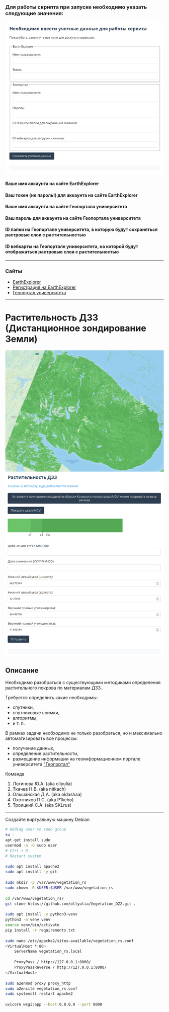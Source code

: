 ### Для работы скрипта при запуске необходимо указать следующие значения:

![credentials](credentials.png)

#### Ваше имя аккаунта на сайте EarthExplorer
#### Ваш токен (не пароль!) для аккаунта на сайте EarthExplorer

#### Ваше имя аккаунта на сайте Геопортала университета
#### Ваш пароль для аккаунта на сайте Геопортала университета

#### ID папки на Геопортале университета, в которую будут сохраняться растровые слои с растительностью
#### ID вебкарты на Геопортале университета, на которой будут отображаться растровые слои с растительностью

---

### Сайты

- [EarthExplorer](https://earthexplorer.usgs.gov/)
- [Регистрация на EarthExplorer](https://ers.cr.usgs.gov/register)
- [Геопортал университета](https://geo.mauniver.ru/)


---

# Растительность ДЗЗ (Дистанционное зондирование Земли)

![demonstration](preview.png)
![website](website-preview.png)

## Описание
Необходимо разобраться с существующими методиками определения растительного покрова по материалам ДЗЗ.

Требуется определить какие необходимы:
- спутники,
- спутниковые снимки,
- алгоритмы,
- и т. п.

В рамках задачи необходимо не только разобраться, но и максимально автоматизировать все процессы:
- получение данных,
- определение растительности,
- размещение информации на геоинформационном портале университета ["Геопортал"](https://geo.mauniver.ru)

Команда
1. Логинова Ю.А. (aka ollyulia)
2. Ткачев Н.В. (aka nitkach)
3. Ольшанская Д.А. (aka oldashaa)
4. Охотников П.С. (aka P1kcho)
5. Троицкий С.А. (aka SKLrus)

---

Создайте виртуальную машину Debian

```bash
# Adding user to sudo group
su -
apt-get install sudo
usermod -a -G sudo user
# Ctrl + D
# Restart system

sudo apt install apache2
sudo apt install -y git

sudo mkdir -p /var/www/vegetation_rs
sudo chown -R $USER:$USER /var/www/vegetation_rs

cd /var/www/vegetation_rs/
git clone https://github.com/ollyulia/Vegetation_DZZ.git .

sudo apt install -y python3-venv
python3 -m venv venv
source venv/bin/activate
pip install -r requirements.txt

sudo nano /etc/apache2/sites-available/vegetation_rs.conf
<VirtualHost *:80>
    ServerName vegetation_rs.local

    ProxyPass / http://127.0.0.1:8000/
    ProxyPassReverse / http://127.0.0.1:8000/
</VirtualHost>

sudo a2enmod proxy proxy_http
sudo a2ensite vegetation_rs.conf
sudo systemctl restart apache2

uvicorn wsgi:app --host 0.0.0.0 --port 8000
```
